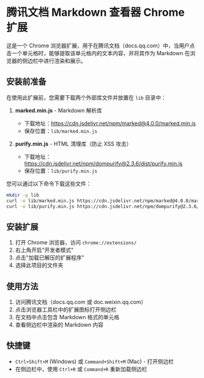 # 腾讯文档 Markdown 查看器 Chrome 扩展

这是一个 Chrome 浏览器扩展，用于在腾讯文档（docs.qq.com）中，当用户点击一个单元格时，能够提取该单元格内的文本内容，并将其作为 Markdown 在浏览器的侧边栏中进行渲染和展示。

## 安装前准备

在使用此扩展前，您需要下载两个外部库文件并放置在 `lib` 目录中：

1. **marked.min.js** - Markdown 解析库
   - 下载地址：https://cdn.jsdelivr.net/npm/marked@4.0.0/marked.min.js
   - 保存位置：`lib/marked.min.js`

2. **purify.min.js** - HTML 清理库（防止 XSS 攻击）
   - 下载地址：https://cdn.jsdelivr.net/npm/dompurify@2.3.6/dist/purify.min.js
   - 保存位置：`lib/purify.min.js`

您可以通过以下命令下载这些文件：

```bash
mkdir -p lib
curl -o lib/marked.min.js https://cdn.jsdelivr.net/npm/marked@4.0.0/marked.min.js
curl -o lib/purify.min.js https://cdn.jsdelivr.net/npm/dompurify@2.3.6/dist/purify.min.js
```

## 安装扩展

1. 打开 Chrome 浏览器，访问 `chrome://extensions/`
2. 右上角开启"开发者模式"
3. 点击"加载已解压的扩展程序"
4. 选择此项目的文件夹

## 使用方法

1. 访问腾讯文档（docs.qq.com 或 doc.weixin.qq.com）
2. 点击浏览器工具栏中的扩展图标打开侧边栏
3. 在文档中点击包含 Markdown 格式的单元格
4. 查看侧边栏中渲染的 Markdown 内容

## 快捷键

- `Ctrl+Shift+M` (Windows) 或 `Command+Shift+M` (Mac) - 打开侧边栏
- 在侧边栏中，使用 `Ctrl+R` 或 `Command+R` 重新加载侧边栏 